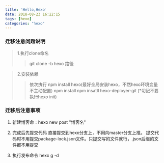 ```yaml
---
title: 'Hello,Hexo'
date: 2018-08-23 16:22:15
tags: [hexo]
categories: "hexo"
---
```

### 迁移注意问题说明
> 1.执行clone命名
>> git clone -b hexo 路径

> 2.安装依赖
>> 依次执行 npm install hexo(最好全局安装hexo，不然hexo环境变量不主动配置) npm install npm insatll hexo-deployer-git     (*切记不要执行hexo init)


### 迁移后注意事项
1. 新建博客命：hexo new post "博客名"

2. 完成后先提交代码 直接提交到hexo分支上，不用向master分支上推。 提交代码时不用提交package-lock.json文件。只提交写的文件就行，.json后缀的文件都不用提交

3. 执行发布命令 hexo g -d


